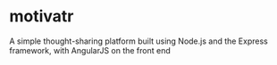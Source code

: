 motivatr
========

A simple thought-sharing platform built using Node.js and the Express framework, with AngularJS on the front end
